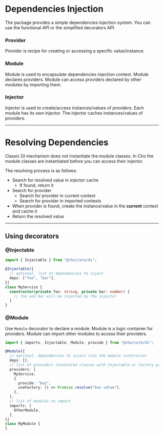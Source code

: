 # Dependencies Injection

The package provides a simple dependencies injection system. You can use the functional API or the simplified decorators
API.

### Provider

Provider is recipe for creating or accessing a specific value/instance.

### Module

Module is used to encapsulate dependencies injection context. Module declares providers. Module can access providers
declared by other modules by importing them.

### Injector

Injector is used to create/access instances/values of providers. Each module has its own injector. The injector caches
instances/values of providers.

---

# Resolving Dependencies

Classic DI mechanism does not instantiate the module classes. In Cho the module classes are instantiated before you can
access their injector.

The resolving process is as follows:

- Search for resolved value in injector cache
  - If found, return it
- Search for provider
  - Search for provider in current context
  - Search for provider in imported contexts
- When provider is found, create the instance/value in the **current** context and cache it
- Return the resolved value

---

## Using decorators

### @Injectable

```ts
import { Injectable } from "@cho/core/di";

@Injectable({
  // optional, list of dependencies to inject
  deps: ["foo", "bar"],
})
class MyService {
  constructor(private foo: string, private bar: number) {
    // foo and bar will be injected by the injector
  }
}
```

### @Module

Use `Module` decorator to declare a module. Module is a logic container for providers. Module can import other modules
to access their providers.

```ts
import { imports, Injectable, Module, provide } from "@cho/core/di";

@Module({
  // optional, dependencies to inject into the module constructor
  deps: [],
  // list of providers (annotated classes with Injectable or factory providers)
  providers: [
    MyService,
    {
      provide: "baz",
      useFactory: () => Promise.resolve("baz value"),
    },
  ],
  // list of modules to import
  imports: [
    OtherModule,
  ],
})
class MyModule {
}
```
